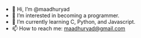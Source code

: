 - 👋 Hi, I’m @maadhuryad
- 👀 I’m interested in becoming a programmer.
- 🌱 I’m currently learning C, Python, and Javascript. 
- 📫 How to reach me: maadhuryad@gmail.com

<!---
maadhuryad/maadhuryad is a ✨ special ✨ repository because its `README.md` (this file) appears on your GitHub profile.
You can click the Preview link to take a look at your changes.
--->
